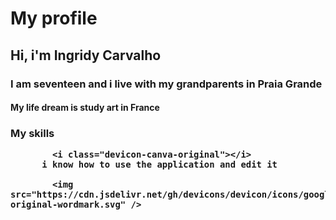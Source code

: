 # My profile
<h2> Hi, i'm Ingridy Carvalho
<h3>I am seventeen and i live with my grandparents in Praia Grande
<h4> My life dream is study art in France
<h3> My skills
          
            <i class="devicon-canva-original"></i>
          i know how to use the application and edit it
          
            <img src="https://cdn.jsdelivr.net/gh/devicons/devicon/icons/google/google-original-wordmark.svg" />
          
